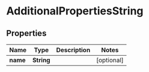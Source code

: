 

# AdditionalPropertiesString


## Properties

Name | Type | Description | Notes
------------ | ------------- | ------------- | -------------
**name** | **String** |  |  [optional]



